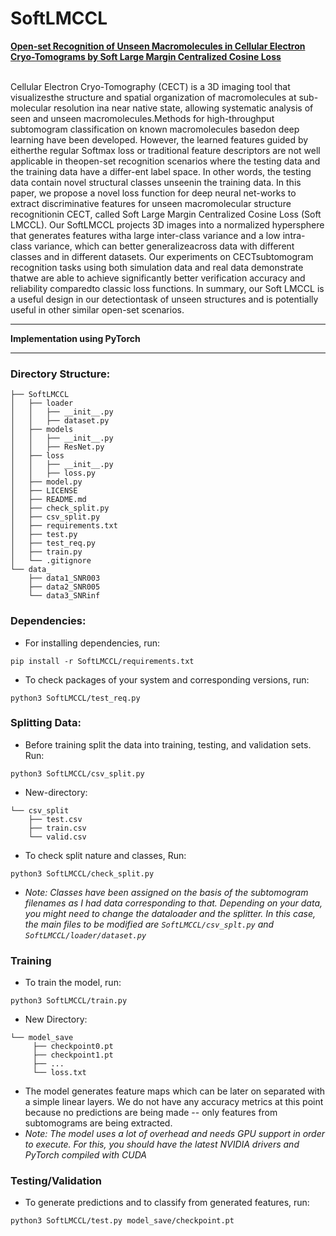 # SoftLMCCL
**[Open-set Recognition of Unseen Macromolecules in Cellular Electron Cryo-Tomograms by Soft Large Margin Centralized Cosine Loss](https://bmvc2019.org/wp-content/uploads/papers/0347-paper.pdf)**


<br>Cellular  Electron  Cryo-Tomography  (CECT)  is  a  3D  imaging  tool  that  visualizesthe structure and spatial organization of macromolecules at sub-molecular resolution ina near native state,  allowing systematic analysis of seen and unseen macromolecules.Methods for high-throughput subtomogram classification on known macromolecules basedon deep learning have been developed.  However, the learned features guided by eitherthe regular Softmax loss or traditional feature descriptors are not well applicable in theopen-set recognition scenarios where the testing data and the training data have a differ-ent label space.  In other words, the testing data contain novel structural classes unseenin the training data.  In this paper, we propose a novel loss function for deep neural net-works to extract discriminative features for unseen macromolecular structure recognitionin CECT, called Soft Large Margin Centralized Cosine Loss (Soft LMCCL). Our SoftLMCCL projects 3D images into a normalized hypersphere that generates features witha large inter-class variance and a low intra-class variance, which can better generalizeacross data with different classes and in different datasets.  Our experiments on CECTsubtomogram recognition tasks using both simulation data and real data demonstrate thatwe are able to achieve significantly better verification accuracy and reliability comparedto classic loss functions. In summary, our Soft LMCCL is a useful design in our detectiontask of unseen structures and is potentially useful in other similar open-set scenarios.
___

**Implementation using PyTorch**
___

### Directory Structure:
```
├── SoftLMCCL
│   ├── loader
│   │   ├── __init__.py
│   │   ├── dataset.py
│   ├── models
│   │   ├── __init__.py
│   │   ├── ResNet.py
│   ├── loss
│   │   ├── __init__.py
│   │   ├── loss.py
│   ├── model.py
│   ├── LICENSE
│   ├── README.md
│   ├── check_split.py
│   ├── csv_split.py
│   ├── requirements.txt
│   ├── test.py
│   ├── test_req.py
│   ├── train.py
│   └── .gitignore
└── data_
    ├── data1_SNR003
    ├── data2_SNR005
    └── data3_SNRinf
```

### Dependencies:
- For installing dependencies, run:
```
pip install -r SoftLMCCL/requirements.txt
```
- To check packages of your system and corresponding versions, run:
```
python3 SoftLMCCL/test_req.py
```
### Splitting Data:
- Before training split the data into training, testing, and validation sets. Run:
```
python3 SoftLMCCL/csv_split.py
```
- New-directory:
```
└── csv_split
    ├── test.csv
    ├── train.csv
    └── valid.csv
```
- To check split nature and classes, Run:
```
python3 SoftLMCCL/check_split.py
```
- *Note: Classes have been assigned on the basis of the subtomogram filenames as I had data corresponding to that. Depending on your data, you might need to change the dataloader and the splitter. In this case, the main files to be modified are ```SoftLMCCL/csv_splt.py``` and ```SoftLMCCL/loader/dataset.py```*

### Training
- To train the model, run:
```
python3 SoftLMCCL/train.py
```
- New Directory:
```
└── model_save
     ├── checkpoint0.pt
     ├── checkpoint1.pt
     ├── ...
     └── loss.txt
```
- The model generates feature maps which can be later on separated with a simple linear layers. We do not have any accuracy metrics at this point because no predictions are being made -- only features from subtomograms are being extracted.
- *Note: The model uses a lot of overhead and needs GPU support in order to execute. For this, you should have the latest NVIDIA drivers and PyTorch compiled with CUDA*

### Testing/Validation
- To generate predictions and to classify from generated features, run:
```
python3 SoftLMCCL/test.py model_save/checkpoint.pt
```



